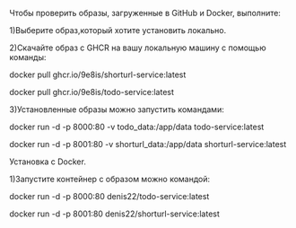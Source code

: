Чтобы проверить образы, загруженные в GitHub и Docker, выполните:

1)Выберите образ,который хотите установить локально.

2)Скачайте образ с GHCR на вашу локальную машину с помощью команды: 

docker pull ghcr.io/9e8is/shorturl-service:latest

docker pull ghcr.io/9e8is/todo-service:latest

3)Установленные образы можно запустить командами: 

docker run -d -p 8000:80 -v todo_data:/app/data todo-service:latest 

docker run -d -p 8001:80 -v shorturl_data:/app/data shorturl-service:latest

Установка с Docker.

1)Запустите контейнер с образом можно командой:

docker run -d -p 8000:80 denis22/todo-service:latest

docker run -d -p 8001:80 denis22/shorturl-service:latest

